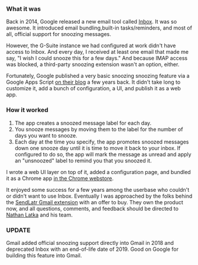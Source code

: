 ### What it was

Back in 2014, Google released a new email tool called [Inbox](https://www.google.com/inbox). It was so awesome. It introduced email bundling,built-in tasks/reminders, and most of all, official support for snoozing messages. 

However, the G-Suite instance we had configured at work didn't have access to Inbox. And every day, I received at least one email that made me say, "I wish I could snooze this for a few days." And because IMAP access was blocked, a third-party snoozing extension wasn't an option, either.

Fortunately, Google published a very basic snoozing snoozing feature via a Google Apps Script [on their blog](http://googleappsdeveloper.blogspot.com/2011/07/gmail-snooze-with-apps-script.html) a few years back. It didn't take long to customize it, add a bunch of configuration, a UI, and publish it as a web app.

### How it worked

1. The app creates a snoozed message label for each day.
1. You snooze messages by moving them to the label for the number of days you want to snooze.
1. Each day at the time you specify, the app promotes snoozed messages down one snooze day until it is time to move it back to your inbox. If configured to do so, the app will mark the message as unread and apply an "unsnoozed" label to remind you that you snoozed it.

I wrote a web UI layer on top of it, added a configuration page, and bundled it as a Chrome app [in the Chrome webstore](https://chrome.google.com/webstore/detail/gmailsnooze/alpijhhgggjdfchmlhofhifceddjdlaf).

It enjoyed some success for a few years among the userbase who couldn't or didn't want to use Inbox. Eventually I was approached by the folks behind the [SendLatr Gmail extension](https://chrome.google.com/webstore/detail/sndlatr-for-gmail/nfddgbpdnaeliohhkbdbcmenpnkepkgn) with an offer to buy. They own the product now, and all questions, comments, and feedback should be directed to [Nathan Latka](http://nathanlatka.com/) and his team.

### UPDATE

Gmail added official snoozing support directly into Gmail in 2018 and deprecated Inbox with an end-of-life date of 2019. Good on Google for building this feature into Gmail.
